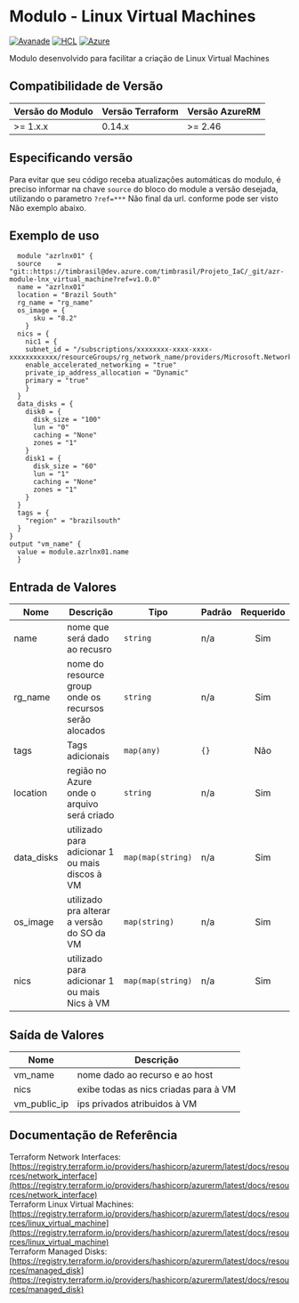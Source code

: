 
# Modulo - Linux Virtual Machines
[![Avanade](https://img.shields.io/badge/create%20by-Avanade-orange)](https://www.avanade.com/pt-br/about-avanade) [![HCL](https://img.shields.io/badge/language-HCL-blueviolet)](https://www.terraform.io/)
[![Azure](https://img.shields.io/badge/provider-Azure-blue)](https://registry.terraform.io/providers/hashicorp/azurerm/latest)

Modulo desenvolvido para facilitar a criação de Linux Virtual Machines

## Compatibilidade de Versão

| Versão do Modulo | Versão Terraform | Versão AzureRM |
|----------------|-------------------| --------------- |
| >= 1.x.x       | 0.14.x            | >= 2.46         |

## Especificando versão

Para evitar que seu código receba atualizações automáticas do modulo, é preciso informar na chave `source` do bloco do module a versão desejada, utilizando o parametro `?ref=***` Não final da url. conforme pode ser visto Não exemplo abaixo.

## Exemplo de uso


```hcl
  module "azrlnx01" {
  source    = "git::https://timbrasil@dev.azure.com/timbrasil/Projeto_IaC/_git/azr-module-lnx_virtual_machine?ref=v1.0.0"
  name = "azrlnx01"
  location = "Brazil South"
  rg_name = "rg_name"
  os_image = {
      sku = "8.2"
    }
  nics = {
    nic1 = {
    subnet_id = "/subscriptions/xxxxxxxx-xxxx-xxxx-xxxxxxxxxxxx/resourceGroups/rg_network_name/providers/Microsoft.Network/virtualNetworks/vnet_name/subnets/subnet_name"
    enable_accelerated_networking = "true"
    private_ip_address_allocation = "Dynamic"
    primary = "true"
    }
  }
  data_disks = {
    disk0 = {
      disk_size = "100"
      lun = "0"
      caching = "None"
      zones = "1"
    }
    disk1 = {
      disk_size = "60"
      lun = "1"
      caching = "None"
      zones = "1"
    }
  }
  tags = {
    "region" = "brazilsouth"
  }
}
output "vm_name" {
  value = module.azrlnx01.name
  }
```

## Entrada de Valores

| Nome | Descrição | Tipo | Padrão | Requerido |
|------|-------------|------|---------|:--------:|
| name | nome que será dado ao recusro | `string` | n/a | Sim |
| rg_name | nome do resource group onde os recursos serão alocados | `string` | n/a | Sim |
| tags | Tags adicionais | `map(any)` | `{}` | Não |
| location | região no Azure onde o arquivo será criado | `string` | n/a | Sim |
| data_disks | utilizado para adicionar 1 ou mais discos à VM | `map(map(string)` | n/a | Sim |
| os_image | utilizado pra alterar a versão do SO da VM | `map(string)` | n/a | Sim |
| nics | utilizado para adicionar 1 ou mais Nics à VM | `map(map(string)` | n/a | Sim |



## Saída de Valores

| Nome | Descrição |
|------|-------------|
| vm_name | nome dado ao recurso e ao host |
| nics | exibe todas as nics criadas para à VM |
| vm_public_ip | ips privados atribuidos à VM |

## Documentação de Referência

Terraform Network Interfaces: <br>
[https://registry.terraform.io/providers/hashicorp/azurerm/latest/docs/resources/network_interface](https://registry.terraform.io/providers/hashicorp/azurerm/latest/docs/resources/network_interface)<br>
Terraform Linux Virtual Machines: <br>
[https://registry.terraform.io/providers/hashicorp/azurerm/latest/docs/resources/linux_virtual_machine](https://registry.terraform.io/providers/hashicorp/azurerm/latest/docs/resources/linux_virtual_machine)<br>
Terraform Managed Disks: <br>
[https://registry.terraform.io/providers/hashicorp/azurerm/latest/docs/resources/managed_disk](https://registry.terraform.io/providers/hashicorp/azurerm/latest/docs/resources/managed_disk)


